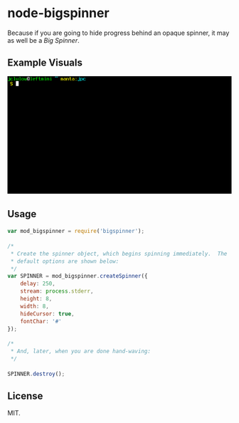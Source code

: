 # node-bigspinner

Because if you are going to hide progress behind an opaque spinner, it
may as well be a _Big Spinner_.

## Example Visuals

![Big Spinner](https://github.com/jclulow/node-bigspinner/raw/master/examples/output.gif)

## Usage

```javascript
var mod_bigspinner = require('bigspinner');

/*
 * Create the spinner object, which begins spinning immediately.  The
 * default options are shown below:
 */
var SPINNER = mod_bigspinner.createSpinner({
    delay: 250,
    stream: process.stderr,
    height: 8,
    width: 8,
    hideCursor: true,
    fontChar: '#'
});

/*
 * And, later, when you are done hand-waving:
 */

SPINNER.destroy();
```

## License

MIT.
